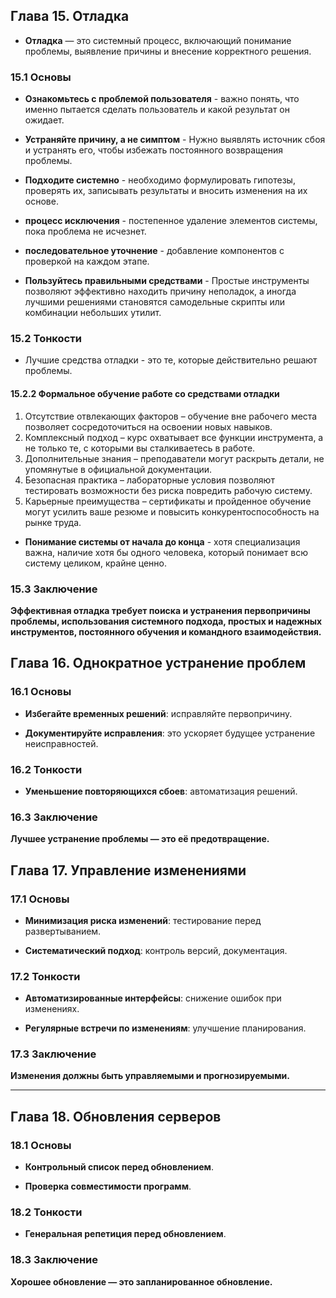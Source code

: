 ## Глава 15. Отладка

- **Отладка** — это системный процесс, включающий понимание проблемы, выявление причины и внесение корректного решения.

### 15.1 Основы

- **Ознакомьтесь с проблемой пользователя** - важно понять, что именно пытается сделать пользователь и какой результат он ожидает.

- **Устраняйте причину, а не симптом** - Нужно выявлять источник сбоя и устранять его, чтобы избежать постоянного возвращения проблемы.

- **Подходите системно** - необходимо формулировать гипотезы, проверять их, записывать результаты и вносить изменения на их основе.

- **процесс исключения** - постепенное удаление элементов системы, пока проблема не исчезнет.

- **последовательное уточнение** - добавление компонентов с проверкой на каждом этапе.

- **Пользуйтесь правильными средствами** - Простые инструменты позволяют эффективно находить причину неполадок, а иногда лучшими решениями становятся самодельные скрипты или комбинации небольших утилит.

### 15.2 Тонкости

- Лучшие средства отладки - это те, которые действительно решают проблемы.

#### 15.2.2 Формальное обучение работе со средствами отладки
1. Отсутствие отвлекающих факторов – обучение вне рабочего места позволяет сосредоточиться на освоении новых навыков.
2. Комплексный подход – курс охватывает все функции инструмента, а не только те, с которыми вы сталкиваетесь в работе.
3. Дополнительные знания – преподаватели могут раскрыть детали, не упомянутые в официальной документации.
4. Безопасная практика – лабораторные условия позволяют тестировать возможности без риска повредить рабочую систему.
5. Карьерные преимущества – сертификаты и пройденное обучение могут усилить ваше резюме и повысить конкурентоспособность на рынке труда.

- **Понимание системы от начала до конца** - хотя специализация важна, наличие хотя бы одного человека, который понимает всю систему целиком, крайне ценно.

### 15.3 Заключение

**Эффективная отладка требует поиска и устранения первопричины проблемы, использования системного подхода, простых и надежных инструментов, постоянного обучения и командного взаимодействия.**

## Глава 16. Однократное устранение проблем

### 16.1 Основы

- **Избегайте временных решений**: исправляйте первопричину.

- **Документируйте исправления**: это ускоряет будущее устранение неисправностей.


### 16.2 Тонкости

- **Уменьшение повторяющихся сбоев**: автоматизация решений.


### 16.3 Заключение

**Лучшее устранение проблемы — это её предотвращение.**

## Глава 17. Управление изменениями

### 17.1 Основы

- **Минимизация риска изменений**: тестирование перед развертыванием.

- **Систематический подход**: контроль версий, документация.


### 17.2 Тонкости

- **Автоматизированные интерфейсы**: снижение ошибок при изменениях.

- **Регулярные встречи по изменениям**: улучшение планирования.


### 17.3 Заключение

**Изменения должны быть управляемыми и прогнозируемыми.**

---

## Глава 18. Обновления серверов

### 18.1 Основы

- **Контрольный список перед обновлением**.

- **Проверка совместимости программ**.


### 18.2 Тонкости

- **Генеральная репетиция перед обновлением**.


### 18.3 Заключение

**Хорошее обновление — это запланированное обновление.**